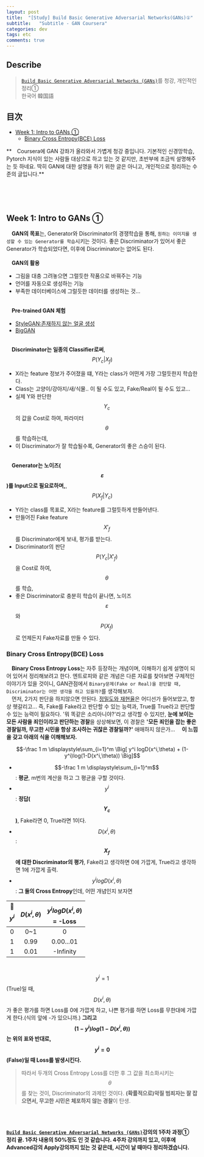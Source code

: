 ```yaml
---
layout: post
title:  "[Study] Build Basic Generative Adversarial Networks(GANs)①"
subtitle:   "Subtitle - GAN Coursera"
categories: dev
tags: etc
comments: true
---
```

## Describe
> [`Build Basic Generative Adversarial Networks (GANs)`](https://www.coursera.org/learn/build-basic-generative-adversarial-networks-gans/home/welcome)를 청강, 개인적인 정리①<br>
한국어 韓国語

## 目次
- [Week 1: Intro to GANs ①](#jump1)
  - [Binary Cross Entropy(BCE) Loss](#jump2)

**　Coursera에 GAN 강좌가 올라와서 가볍게 청강 중입니다. 기본적인 신경망학습, Pytorch 지식이 있는 사람들 대상으로 하고 있는 것 같지만, 초반부에 조금씩 설명해주는 듯 하네요. 딱히 GAN에 대한 설명을 하기 위한 글은 아니고, 개인적으로 정리하는 수준의 글입니다.**

<br><br><br>

## <a name="jump1">Week 1: Intro to GANs ①</a>
　**GAN의 목표**는, Generator와 Discriminator의 경쟁학습을 통해, `원하는 이미지를 생성할 수 있는 Generator를 학습`시키는 것이다. 좋은 Discriminator가 있어서 좋은 Generator가 학습되었다면, 이후에 Discriminator는 없어도 된다.<br><br>
　**GAN의 활용**
- 그림을 대충 그려놓으면 그럴듯한 작품으로 바꿔주는 기능
- 언어를 자동으로 생성하는 기능
- 부족한 데이터베이스에 그럴듯한 데이터를 생성하는 것...

<br>　**Pre-trained GAN 체험**
- [StyleGAN:존재하지 않는 얼굴 생성](https://github.com/NVlabs/stylegan)
- [BigGAN](https://github.com/ajbrock/BigGAN-PyTorch)

<br>　**Discriminator는 일종의 Classifier로써**, $$P\left(Y_c | X_f\right)$$ 
- X라는 feature 정보가 주어졌을 떄, Y라는 class가 어떤게 가장 그럴듯한지 학습한다.
- Class는 고양이/강아지/새/식물.. 이 될 수도 있고, Fake/Real이 될 수도 있고...
- 실제 Y와 판단한 $$Y_c$$의 값을 Cost로 하여, 파라미터 $$\theta$$를 학습하는데,
- 이 Discriminator가 잘 학습될수록, Generator의 좋은 스승이 된다.

<br>　**Generator는 노이즈($$\varepsilon$$)를 Input으로 필요로하며,**, $$P\left(X_f | Y_c\right)$$ 
- Y라는 class를 목표로, X라는 feature를 그럴듯하게 만들어낸다.
- 만들어진 Fake feature $$X'_f$$를 Discriminator에게 보내, 평가를 받는다.
- Discriminator의 판단 $$P(Y_c \vert X'_f)$$ 을 Cost로 하여, $$\theta$$를 학습,
- 좋은 Discriminator로 충분히 학습이 끝나면, 노이즈 $$\varepsilon$$와 $$P(X_f)$$로 언제든지 Fake자료를 만들 수 있다.

### <a name="jump2">Binary Cross Entropy(BCE) Loss</a>
　**Binary Cross Entropy Loss**는 자주 등장하는 개념이며, 이해하기 쉽게 설명이 되어 있어서 정리해보려고 한다. 엔트로피와 같은 개념은 다른 자료를 찾아보면 구체적인 이야기가 있을 것이니, GAN관점에서 `Binary문제(Fake or Real)을 판단할 때, Discriminator는 어떤 생각을 하고 있을까?`를 생각해보자.<br>
　먼저, 2가지 판단을 하지않으면 안된다. [정밀도와 재현율](https://ko.wikipedia.org/wiki/%EC%A0%95%EB%B0%80%EB%8F%84%EC%99%80_%EC%9E%AC%ED%98%84%EC%9C%A8)은 어디선가 들어보았고, 항상 헷갈리고... 즉, Fake를 Fake라고 판단할 수 있는 능력과, True를 True라고 판단할 수 있는 능력이 필요하다. '뭐 똑같은 소리아니야?'라고 생각할 수 있지만, **눈에 보이는 모든 사람을 죄인이라고 판단하는 경찰**을 상상해보면, 이 경찰은 **'모든 죄인을 잡는 좋은 경찰일까, 무고한 시민을 항상 조사하는 귀찮은 경찰일까?'** 애매하지 않은가...
　**이 느낌을 갖고 아래의 식을 이해해보자.**

$$-\frac 1 m \displaystyle\sum_{i=1}^m \Big[ y^i logD(x^i,\theta) + (1-y^i)log(1-D(x^i,\theta)) \Big]$$

- $$-\frac 1 m \displaystyle\sum_{i=1}^m$$ : **평균**, m번의 계산을 하고 그 평균을 구할 것이다.
- $$y^i$$ : **정답($$Y_c$$)**, Fake라면 0, True라면 1이다.
- $$D(x^i,\theta)$$ : **$$X_f$$에 대한 Discriminator의 평가**, Fake라고 생각하면 0에 가깝게, True라고 생각하면 1에 가깝게 출력.
- $$y^i logD(x^i,\theta)$$ : **그 둘의 Cross Entropy**인데, 어떤 개념인지 보자면

|**$$y^i$$**|**$$D(x^i,\theta)$$**|**$$y^i logD(x^i,\theta)$$ = -Loss**|
|:---:|:---:|:---:|
|0|0~1|0|
|1|0.99|0.00...01|
|1|0.01|-Infinity|

　$$y^i = 1$$(True)일 때, $$D(x^i,\theta)$$가 좋은 평가를 하면 Loss를 0에 가깝게 하고, 나쁜 평가를 하면 Loss를 무한대에 가깝게 한다.(식의 앞에 -가 있으니까.) **그리고 $$(1-y^i)log(1-D(x^i,\theta))$$는 위의 표와 반대로, $$y^i = 0$$(False)일 때 Loss를 발생시킨다.**

> 따라서 두개의 Cross Entropy Loss를 더한 후 그 값을 최소화시키는 $$\theta$$를 찾는 것이, Discriminator의 과제인 것이다. **(확률적으로)악질 범죄자는 잘 잡으면서, 무고한 시민은 체포하지 않는 경찰**이 탄생.

<br><br>

**[`Build Basic Generative Adversarial Networks (GANs)`](https://www.coursera.org/learn/build-basic-generative-adversarial-networks-gans/home/welcome)강의의 1주차 과정①　정리 끝. 1주차 내용의 50%정도 인 것 같습니다. 4주차 강의까지 있고, 이후에 Advanced강의 Apply강의까지 있는 것 같은데, 시간이 날 때마다 정리하겠습니다.**


